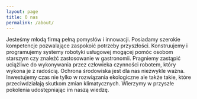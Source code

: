 ```yaml
---
layout: page
title: O nas
permalink: /about/
---
```


Jesteśmy młodą firmą pełną pomysłów i innowacji. Posiadamy szerokie kompetencje pozwalające zaspokoić potrzeby przyszłości. Konstruujemy i programujemy systemy robotyki usługowej mogącej pomóc osobom starszym czy znaleźć zastosowanie w gastronomii. Pragniemy zastąpić uciążliwe do wykonywania przez człowieka czynności robotem, który wykona je z radością. Ochrona środowiska jest dla nas niezwykle ważna. Inwestujemy czas nie tylko w rozwiązania ekologiczne ale także takie, które przeciwdziałają skutkom zmian klimatycznych. Wierzymy w przyszłe pokolenia udostępniając im naszą wiedzę.

